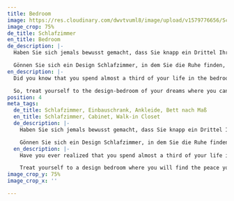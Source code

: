 ```yaml
---
title: Bedroom
image: https://res.cloudinary.com/dwvtvuml8/image/upload/v1579776656/Schlafzimmer-Bett-Ankleide-Schrank_gvuthe.jpg
image_crop: 75%
de_title: Schlafzimmer
en_title: Bedroom
de_description: |-
  Haben Sie sich jemals bewusst gemacht, dass Sie knapp ein Drittel Ihres Lebens im Schlafzimmer verbringen? Schlaf ist essentiell für unsere Gesundheit. Für viele Menschen ist Schlaf ein wertvoller Luxus geworden. Qualität und Dauer Ihres Schlafens hängen von zahlreichen und sensiblen Faktoren ab, die Sie mit bewusstem Verhalten und einem individuellen Interior Design positiv beeinflussen können.

  Gönnen Sie sich ein Design Schlafzimmer, in dem Sie die Ruhe finden, die Sie nach einem ereignisreichen Tag brauchen. Ein Bett nach Maß mit ausreichend Beinfreiheit, ein vom Schlafbereich separierter, begehbarer Kleiderschrank oder ein dezenter Einbauschrank, in dem Unterhaltungselektronik aus Ihrem Sichtfeld verschwindet – all das und weit mehr kann ein Luxus Schlafzimmer bieten. Wir realisieren aufwändige und hochwertige Schlafzimmer mit hohen Anforderungen, integrieren Bäder oder fertigen exklusiv für Sie designte Betten.
en_description: |-
  Did you know that you spend almost a third of your life in the bedroom? Sleep is essential for our health. For many people, sleep has become a luxury. Individualized interior design paired with conscious behavior can have positive effects on the quality and duration of your sleep.

  So, treat yourself to the design-bedroom of your dreams where you can find the peace you deserve after an eventful day. Be it a custom bed with sufficient legroom, a walk-in closet separate from your sleeping area, or a decentralized built-in shelf into which your entertainment devises can disappear. We create complex, high-quality bedrooms that fulfill your every need from integrated bathrooms to customized beds, specifically for you.
position: 4
meta_tags:
  de_title: Schlafzimmer, Einbauschrank, Ankleide, Bett nach Maß
  en_title: Schlafzimmer, Cabinet, Walk-in Closet
  de_description: |-
    Haben Sie sich jemals bewusst gemacht, dass Sie knapp ein Drittel Ihres Lebens im Schlafzimmer verbringen? Schlaf ist essentiell für unsere Gesundheit. Für viele Menschen ist Schlaf ein wertvoller Luxus geworden. Qualität und Dauer Ihres Schlafens hängen von zahlreichen und sensiblen Faktoren ab, die Sie mit bewusstem Verhalten und einem individuellen Interior Design positiv beeinflussen können.

    Gönnen Sie sich ein Design Schlafzimmer, in dem Sie die Ruhe finden, die Sie nach einem ereignisreichen Tag brauchen. Ein Bett nach Maß mit ausreichend Beinfreiheit, ein vom Schlafbereich separierter, begehbarer Kleiderschrank oder ein dezenter Einbauschrank, in dem Unterhaltungselektronik aus Ihrem Sichtfeld verschwindet – all das und weit mehr kann ein Luxus Schlafzimmer bieten. Wir realisieren aufwändige und hochwertige Schlafzimmer mit hohen Anforderungen, integrieren Bäder oder fertigen exklusiv für Sie designte Betten.
  en_description: |-
    Have you ever realized that you spend almost a third of your life in the bedroom? Sleep is essential for our health. For many people, sleep has become a valuable luxury. Because quality and duration of your sleep depend on numerous and sensitive factors, which you can positively influence with conscious behavior and an individual interior design.

    Treat yourself to a design bedroom where you will find the peace you deserve after an eventful day. A bed made to measure with sufficient legroom, a walk-in closet separate from the sleeping area or a decentralized built-in closet in which the entertainment electronics disappear from your field of vision. We realize complex, high-quality bedrooms with high requirements and integrated bathrooms, or manufacture exclusive beds specially designed for you.
image_crop_y: 75%
image_crop_x: ''

---
```

